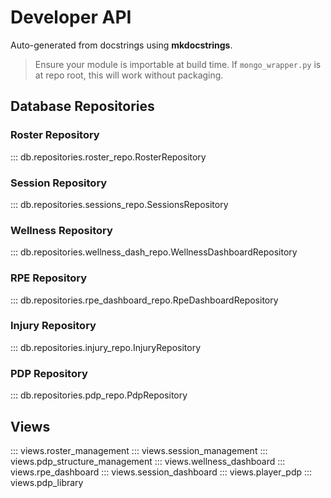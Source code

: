 # Developer API

Auto-generated from docstrings using **mkdocstrings**.

> Ensure your module is importable at build time.
> If `mongo_wrapper.py` is at repo root, this will work without packaging.

## Database Repositories

### Roster Repository
::: db.repositories.roster_repo.RosterRepository

### Session Repository
::: db.repositories.sessions_repo.SessionsRepository

### Wellness Repository
::: db.repositories.wellness_dash_repo.WellnessDashboardRepository

### RPE Repository
::: db.repositories.rpe_dashboard_repo.RpeDashboardRepository

### Injury Repository
::: db.repositories.injury_repo.InjuryRepository

### PDP Repository
::: db.repositories.pdp_repo.PdpRepository

## Views
::: views.roster_management
::: views.session_management
::: views.pdp_structure_management
::: views.wellness_dashboard
::: views.rpe_dashboard
::: views.session_dashboard
::: views.player_pdp
::: views.pdp_library